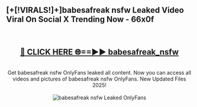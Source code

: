 <h2>[+[!VIRALS!]+]babesafreak nsfw Leaked Video Viral On Social X Trending Now - 66x0f</h2>
<br>
<div align="center">
<h2><a href="https://libra.edu.pl?babesafreak_nsfw" rel="nofollow">🔴 CLICK HERE 🌐==►► babesafreak_nsfw</a></h2>
<br>
Get babesafreak nsfw OnlyFans leaked all content. Now you can access all videos and pictures of babesafreak nsfw OnlyFans. New Updated Files 2025!
<br>
<br>
<a href="https://libra.edu.pl?babesafreak_nsfw" rel="nofollow" data-target="animated-image.originalLink"><img src="https://i.ibb.co.com/WyWwxjT/player-gif2.gif" alt="babesafreak nsfw Leaked OnlyFans" style="max-width: 100%; display: inline-block;" data-target="animated-image.originalImage"></a>
</div>
<br>